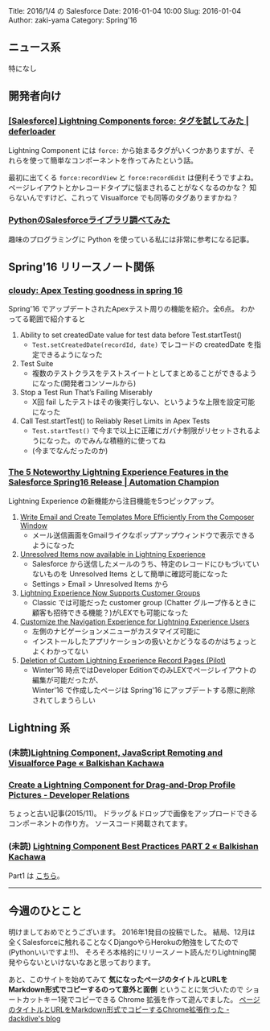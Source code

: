 Title: 2016/1/4 の Salesforce
Date: 2016-01-04 10:00
Slug: 2016-01-04
Author: zaki-yama
Category: Spring'16


## ニュース系

特になし

## 開発者向け

### [[Salesforce] Lightning Components force: タグを試してみた | deferloader](http://deferloader.blog.uhuru.co.jp/?p=6173)

Lightning Component には `force:` から始まるタグがいくつかありますが、それらを使って簡単なコンポーネントを作ってみたという話。

最初に出てくる `force:recordView` と `force:recordEdit` は便利そうですよね。
ページレイアウトとかレコードタイプに悩まされることがなくなるのかな？
知らないんですけど、これって Visualforce でも同等のタグありますかね？

### [PythonのSalesforceライブラリ調べてみた](http://freedom-man.com/blog/python-salesforce/)

趣味のプログラミングに Python を使っている私には非常に参考になる記事。

## Spring'16 リリースノート関係

### [cloudy: Apex Testing goodness in spring 16](http://cloudyworlds.blogspot.jp/2015/12/apex-testing-goodness-in-spring-16.html)

Spring'16 でアップデートされたApexテスト周りの機能を紹介。全6点。
わかってる範囲で紹介すると

1. Ability to set createdDate value for test data before Test.startTest()
    - `Test.setCreatedDate(recordId, date)` でレコードの createdDate を指定できるようになった
2. Test Suite
    - 複数のテストクラスをテストスイートとしてまとめることができるようになった(開発者コンソールから)
3. Stop a Test Run That’s Failing Miserably
    - X回 fail したテストはその後実行しない、というような上限を設定可能になった
4. Call Test.startTest() to Reliably Reset Limits in Apex Tests
    - `Test.startTest()` で今まで以上に正確にガバナ制限がリセットされるようになった。のでみんな積極的に使ってね
    - (今までなんだったのか)

### [The 5 Noteworthy Lightning Experience Features in the Salesforce Spring16 Release | Automation Champion](http://automationchampion.com/2015/12/24/the-5-noteworthy-lightning-experience-features-in-the-salesforce-spring16-release/)

Lightning Experience の新機能から注目機能を5つピックアップ。

1. [Write Email and Create Templates More Efficiently From the Composer Window](https://releasenotes.docs.salesforce.com/en-us/spring16/release-notes/rn_sales_productivity_email.htm)
    - メール送信画面をGmailライクなポップアップウィンドウで表示できるようになった
2. [Unresolved Items now available in  Lightning Experience](https://releasenotes.docs.salesforce.com/en-us/spring16/release-notes/rn_sales_other_changes_unresolved_items_sfx.htm)
    - Salesforce から送信したメールのうち、特定のレコードにひもづいていないものを Unresolved Items として簡単に確認可能になった
    - Settings > Email > Unresolved Items から
3. [Lightning Experience Now Supports Customer Groups](https://releasenotes.docs.salesforce.com/en-us/spring16/release-notes/rn_chatter_group_support_customers.htm)
    - Classic では可能だった customer group (Chatter グループ作るときに顧客も招待できる機能？)がLEXでも可能になった
4. [Customize the Navigation Experience for Lightning Experience Users](https://releasenotes.docs.salesforce.com/en-us/spring16/release-notes/rn_forcecom_general_lex_navigation_menus.htm)
    - 左側のナビゲーションメニューがカスタマイズ可能に
    - インストールしたアプリケーションの扱いとかどうなるのかはちょっとよくわかってない
5. [Deletion of Custom Lightning Experience Record Pages (Pilot)](https://releasenotes.docs.salesforce.com/en-us/spring16/release-notes/rn_forcecom_lab_removal_of_custom_record_pages.htm#rn_forcecom_lab_removal_of_custom_record_pages)
    - Winter'16 時点ではDeveloper EditionでのみLEXでページレイアウトの編集が可能だったが、  
      Winter'16 で作成したページは Spring'16 にアップデートする際に削除されてしまうらしい

## Lightning 系

### (未読)[Lightning Component, JavaScript Remoting and Visualforce Page « Balkishan Kachawa](https://balkishankachawa.wordpress.com/2015/10/31/lightning-component-javascript-remoting-and-visualforce-page/)

### [Create a Lightning Component for Drag-and-Drop Profile Pictures - Developer Relations](https://developer.salesforce.com/blogs/developer-relations/2015/11/create-lightning-component-drag-drop-profile-pictures.html?utm_source=twitter.com&utm_medium=social&utm_campaign=buffer&utm_content=buffer1eda6)

ちょっと古い記事(2015/11)。
ドラッグ＆ドロップで画像をアップロードできるコンポーネントの作り方。
ソースコード掲載されてます。

### (未読) [Lightning Component Best Practices PART 2 « Balkishan Kachawa](https://balkishankachawa.wordpress.com/2015/12/30/lightning-component-best-practices-part-2/)

Part1 は [こちら](https://balkishankachawa.wordpress.com/2015/11/30/lightning-component-best-practices/)。

---

## 今週のひとこと

明けましておめでとうございます。
2016年1発目の投稿でした。
結局、12月は全くSalesforceに触れることなくDjangoやらHerokuの勉強をしてたので(Pythonいいですよ!!)、
そろそろ本格的にリリースノート読んだりLightning開発やらないといけないなあと思っております。

あと、このサイトを始めてみて
**気になったページのタイトルとURLをMarkdown形式でコピーするのって意外と面倒** ということに気づいたので
ショートカットキー1発でコピーできる Chrome 拡張を作って遊んでました。
[ページのタイトルとURLをMarkdown形式でコピーするChrome拡張作った - dackdive's blog](http://dackdive.hateblo.jp/entry/2015/12/27/000000)
